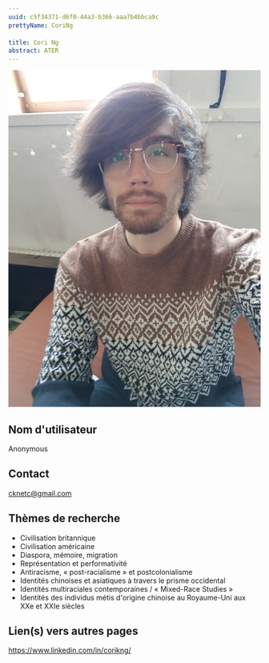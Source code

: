 ```yaml
---
uuid: c5f34371-d6f0-44a3-b366-aaa7b4bbca9c
prettyName: CoriNg

title: Cori Ng
abstract: ATER
---
```


![small](Ng_Cori.jpg)

## ﻿Nom d'utilisateur

 Anonymous

## Contact

 cknetc@gmail.com

## Thèmes de recherche

 - Civilisation britannique
- Civilisation américaine
- Diaspora, mémoire, migration
- Représentation et performativité
- Antiracisme, « post-racialisme » et postcolonialisme
- Identités chinoises et asiatiques à travers le prisme occidental
- Identités multiraciales contemporaines / « Mixed-Race Studies »
- Identités des individus métis d'origine chinoise au Royaume-Uni aux XXe et XXIe siècles

## Lien(s) vers autres pages

 https://www.linkedin.com/in/corikng/

